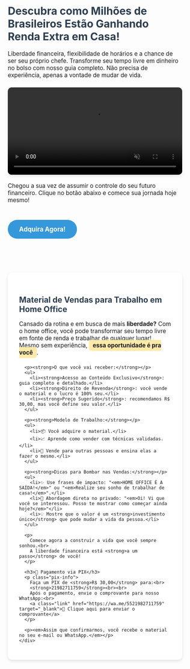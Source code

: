 <html lang="pt-br">
<head>
  <meta charset="UTF-8">
  <meta name="viewport" content="width=device-width, initial-scale=1.0">
  <title>Transforme Seu Tempo Livre em Renda Extra</title>
  <style>
    html {
      scroll-behavior: smooth;
    }

    body {
      font-family: -apple-system, BlinkMacSystemFont, "Segoe UI", Roboto, "Helvetica Neue", Arial, sans-serif;
      line-height: 1.6;
      margin: 0;
      padding: 0;
      background-color: #f4f4f9;
      color: #333;
      text-align: center;
    }

    .container {
      max-width: 800px;
      margin: 20px auto;
      padding: 0 20px;
    }

    h1, h2 {
      color: #2c3e50;
    }

    p {
      font-size: 1.1em;
      margin-bottom: 1.5em;
    }

    .video-container {
      display: flex;
      justify-content: center;
      align-items: center;
      margin: 20px 0;
    }

    video {
      width: 100%;
      max-width: 720px;
      height: auto;
      box-shadow: 0 4px 8px rgba(0,0,0,0.1);
      border-radius: 10px;
    }

    .cta-button {
      display: inline-block;
      background-color: #3498db;
      color: #fff;
      padding: 15px 30px;
      text-decoration: none;
      font-size: 1.2em;
      font-weight: bold;
      border-radius: 50px;
      margin-top: 20px;
      transition: background-color 0.3s ease, transform 0.2s ease;
    }

    .cta-button:hover {
      background-color: #2980b9;
      transform: translateY(-2px);
    }

    .section {
      margin-top: 60px;
      padding-top: 30px;
    }

    ul {
      text-align: left;
      padding-left: 20px;
    }

    ul li {
      margin-bottom: 10px;
    }

    .highlight {
      background: #ffeaa7;
      padding: 5px 10px;
      border-radius: 6px;
      font-weight: bold;
    }

    a.link {
      color: #2980b9;
      text-decoration: underline;
    }

    .payment-box {
      background: #fff;
      padding: 30px;
      border-radius: 12px;
      box-shadow: 0 4px 8px rgba(0,0,0,0.1);
    }

    .pix-info {
      font-size: 1em;
      margin-top: 20px;
      color: #444;
    }
  </style>
</head>
<body>

  <div class="container">
    <h1>Descubra como Milhões de Brasileiros Estão Ganhando Renda Extra em Casa!</h1>
    <p>
      Liberdade financeira, flexibilidade de horários e a chance de ser seu próprio chefe. Transforme seu tempo livre em dinheiro no bolso com nosso guia completo. Não precisa de experiência, apenas a vontade de mudar de vida.
    </p>
    <div class="video-container">
      <video autoplay muted playsinline loop>
        <source src="1754344267891.mp4" type="video/mp4">
        Seu navegador não suporta a tag de vídeo.
      </video>
    </div>
    <p>
      Chegou a sua vez de assumir o controle do seu futuro financeiro. Clique no botão abaixo e comece sua jornada hoje mesmo!
    </p>
    <a href="#pagamento" class="cta-button">Adquira Agora!</a>
  </div>

  <!-- Seção de Pagamento e Conteúdo -->
  <div id="pagamento" class="container section">
    <div class="payment-box">
      <h2>Material de Vendas para Trabalho em Home Office</h2>
      <p>
        Cansado da rotina e em busca de mais <strong>liberdade?</strong> Com o home office, você pode transformar seu tempo livre em fonte de renda e trabalhar de qualquer lugar! Mesmo sem experiência, <span class="highlight">essa oportunidade é pra você</span>.
      </p>

      <p><strong>O que você vai receber:</strong></p>
      <ul>
        <li><strong>Acesso ao Conteúdo Exclusivo</strong>: guia completo e detalhado.</li>
        <li><strong>Direito de Revenda</strong>: você vende o material e o lucro é 100% seu.</li>
        <li><strong>Preço Sugerido</strong>: recomendamos R$ 30,00, mas você define seu valor.</li>
      </ul>

      <p><strong>Modelo de Trabalho:</strong></p>
      <ul>
        <li>📦 Você adquire o material.</li>
        <li>📈 Aprende como vender com técnicas validadas.</li>
        <li>🔁 Vende para outras pessoas e ensina elas a fazer o mesmo.</li>
      </ul>

      <p><strong>Dicas para Bombar nas Vendas:</strong></p>
      <ul>
        <li>✨ Use frases de impacto: "<em>HOME OFFICE É A SAÍDA!</em>" ou "<em>Realize seu sonho de trabalhar de casa!</em>".</li>
        <li>💬 Abordagem direta no privado: "<em>Oi! Vi que você se interessou. Posso te mostrar como começar ainda hoje?</em>"</li>
        <li>💡 Mostre que o valor é um <strong>investimento único</strong> que pode mudar a vida da pessoa.</li>
      </ul>

      <p>
        Comece agora a construir a vida que você sempre sonhou.<br>
        A liberdade financeira está <strong>a um passo</strong> de você!
      </p>

      <h3>💸 Pagamento via PIX</h3>
      <p class="pix-info">
        Faça um PIX de <strong>R$ 30,00</strong> para:<br>
        <strong>21982711759</strong><br><br>
        Após o pagamento, envie o comprovante para nosso WhatsApp:<br>
        <a class="link" href="https://wa.me/5521982711759" target="_blank">📲 Clique aqui para enviar o comprovante</a>
      </p>

      <p><em>Assim que confirmarmos, você recebe o material no seu e-mail ou WhatsApp.</em></p>
    </div>
  </div>

</body>
</html>
